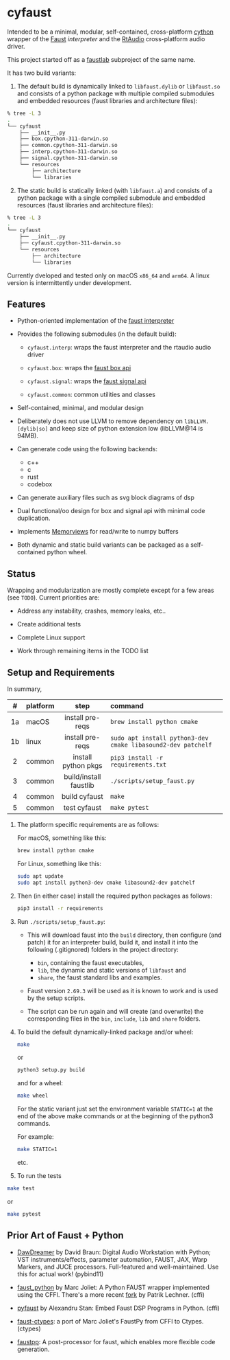 # cyfaust

Intended to be a minimal, modular, self-contained, cross-platform [cython](https://github.com/cython/cython) wrapper of the [Faust](https://github.com/grame-cncm/faust) *interpreter* and the [RtAudio](https://github.com/thestk/rtaudio) cross-platform audio driver.

This project started off as a [faustlab](https://github.com/shakfu/faustlab) subproject of the same name.

It has two build variants:

1. The default build is dynamically linked to `libfaust.dylib` or `libfaust.so` and consists of a python package with multiple compiled submodules and embedded resources (faust libraries and architecture files):

```bash
% tree -L 3
.
└── cyfaust
    ├── __init__.py
    ├── box.cpython-311-darwin.so
    ├── common.cpython-311-darwin.so
    ├── interp.cpython-311-darwin.so
    ├── signal.cpython-311-darwin.so
    └── resources
        ├── architecture
        └── libraries
```

2. The static build is statically linked (with `libfaust.a`) and consists of a python package with a single compiled submodule and embedded resources (faust libraries and architecture files):

```bash
% tree -L 3
.
└── cyfaust
    ├── __init__.py
    ├── cyfaust.cpython-311-darwin.so
    └── resources
        ├── architecture
        └── libraries
```

Currently dveloped and tested only on macOS `x86_64` and `arm64`. A linux version is intermittently under development.


## Features

- Python-oriented implementation of the [faust interpreter](https://faustdoc.grame.fr/manual/embedding/#using-libfaust-with-the-interpreter-backend)

- Provides the following submodules (in the default build):

    - `cyfaust.interp`: wraps the faust interpreter and the rtaudio audio driver

    - `cyfaust.box`: wraps the [faust box api](https://faustdoc.grame.fr/tutorials/box-api/)

    - `cyfaust.signal`: wraps the [faust signal api](https://faustdoc.grame.fr/tutorials/signal-api/)

    - `cyfaust.common`: common utilities and classes

- Self-contained, minimal, and modular design

- Deliberately does not use LLVM to remove dependency on `libLLVM.[dylib|so]` and keep size of python extension low (libLLVM@14 is 94MB).

- Can generate code using the following backends:

     - c++
     - c
     - rust
     - codebox

- Can generate auxiliary files such as svg block diagrams of dsp

- Dual functional/oo design for box and signal api with minimal code duplication.

- Implements [Memorviews](https://cython.readthedocs.io/en/latest/src/userguide/memoryviews.html) for read/write to numpy buffers

- Both dynamic and static build variants can be packaged as a self-contained python wheel.


## Status

Wrapping and modularization are mostly complete except for a few areas (see `TODO`). Current priorities are:

- Address any instability, crashes, memory leaks, etc..

- Create additional tests

- Complete Linux support

- Work through remaining items in the TODO list



## Setup and Requirements

In summary,

| #  | platform | step                    | command                                                      |
|:--:|:-------- | :----------------------:|:-------------------------------------------------------------|
| 1a | macOS    | install pre-reqs        | `brew install python cmake`                                  |
| 1b | linux    | install pre-reqs        | `sudo apt install python3-dev cmake libasound2-dev patchelf` |
| 2  | common   | install python pkgs     | `pip3 install -r requirements.txt`                           |
| 3  | common   | build/install faustlib  | `./scripts/setup_faust.py`                                   |
| 4  | common   | build cyfaust           | `make`                                                       |
| 5  | common   | test cyfaust            | `make pytest`    


1. The platform specific requirements are as follows:

    For macOS, something like this:

    ```bash
    brew install python cmake
    ```

    For Linux, something like this:

    ```bash
    sudo apt update
    sudo apt install python3-dev cmake libasound2-dev patchelf
    ```


2. Then (in either case) install the required python packages as follows:

    ```bash
    pip3 install -r requirements
    ```


3. Run `./scripts/setup_faust.py`:

    - This will download faust into the `build` directory, then configure (and patch) it for an interpreter build, build it, and install it into the following (.gitignored) folders in the project directory: 

        - `bin`, containing the faust executables, 
        - `lib`, the dynamic and static versions of `libfaust` and 
        - `share`, the faust standard libs and examples.

    - Faust version `2.69.3` will be used as it is known to work and is used by the setup scripts.

    - The script can be run again and will create (and overwrite) the corresponding files in the `bin`, `include`, `lib` and `share` folders.


4. To build the default dynamically-linked package and/or wheel:
    

    ```bash
    make
    ```

    or 

    ```bash
    python3 setup.py build
    ```
     
    and for a wheel:

    ```bash
    make wheel
    ```

    For the static variant just set the environment variable `STATIC=1` at the end of the above make commands or at the beginning of the python3 commands. 

    For example:

    ```bash
    make STATIC=1
    ```

    etc.

5. To run the tests

```bash
make test
```

or 


```bash
make pytest
```


## Prior Art of Faust + Python

- [DawDreamer](https://github.com/DBraun/DawDreamer) by David Braun: Digital Audio Workstation with Python; VST instruments/effects, parameter automation, FAUST, JAX, Warp Markers, and JUCE processors. Full-featured and well-maintained. Use this for actual work! (pybind11)

- [faust_python](https://github.com/marcecj/faust_python) by Marc Joliet: A Python FAUST wrapper implemented using the CFFI. There's a more recent [fork](https://github.com/hrtlacek/faust_python]) by Patrik Lechner. (cffi)

- [pyfaust](https://github.com/amstan/pyfaust) by Alexandru Stan: Embed Faust DSP Programs in Python. (cffi)

- [faust-ctypes](https://gitlab.com/adud2/faust-ctypes): a port of Marc Joliet's FaustPy from CFFI to Ctypes. (ctypes)

- [faustpp](https://github.com/jpcima/faustpp): A post-processor for faust, which enables more flexible code generation.


